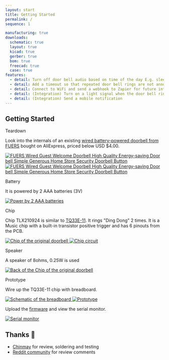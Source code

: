 ```yaml
---
layout: start
title: Getting Started
permalink: /
sequence: 1

manufacturing: true
downloads:
  schematic: true
  layout: true
  kicad: true
  gerber: true
  bom: true
  freecad: true
  case: true
features:
  - detail: Turn off door bell audio based on time of the day E.g. sleeping
  - detail: Add a timeout so that repeated door bell rings are not annoying
  - detail: Connect to WiFi and send a webhook to Zapier for future integrations
  - detail: (Integration) Turn on a light signal when the door bell rings and the sound is off E.g. in a Zoom call
  - detail: (Integration) Send a mobile notification
---
```

<section class="section is-small">
  <div class="container">
    <h2 class="title is-1">Getting Started</h2>
    <div class="tile is-ancestor">
      <div class="tile is-vertical is-12">
        <div class="tile">
          <div class="tile is-parent">
            <article class="tile is-child notification">
              <p class="title">Teardown</p>
              <p class="subtitle">Look into the internals of an existing <a href="https://s.click.aliexpress.com/e/_Dm6bTXf">wired battery-powered doorbell from FUERS</a> bought on AliExpress, priced below USD $4.00.</p>
              <a href="{{site.url}}/images/prototype/doorbell.jpg">
                <img src="{{site.url}}/images/prototype/doorbell.jpg" alt="FUERS Wired Guest Welcome Doorbell High Quality Energy-saving Door bell Simple Generous Home Store Security Doorbell Button">
              </a>
              <a href="{{site.url}}/images/prototype/prototype-3.jpg">
                <img src="{{site.url}}/images/prototype/prototype-3.jpg" alt="FUERS Wired Guest Welcome Doorbell High Quality Energy-saving Door bell Simple Generous Home Store Security Doorbell Button">
              </a>
              <p class="title">Battery</p>
              <p class="subtitle">It is powered by 2 AAA batteries (3V)</p>
              <a href="{{site.url}}/images/prototype/initial-doorbell-power.jpg">
                <img src="{{site.url}}/images/prototype/initial-doorbell-power.jpg" alt="Power by 2 AAA batteries">
              </a>
            </article>
          </div>
          <div class="tile is-parent">
            <article class="tile is-child notification">
              <p class="title">Chip</p>
              <p class="subtitle">Chip TLX210924 is similar to <a href="https://www.yoycart.com/Product/550682313846/">TQ33E-11</a>. It rings "Ding Dong" 2 times. It is a Music chip with a built-in transistor positive trigger and has 6 pinouts from the PCB.</p>
              <a href="{{site.url}}/images/prototype/prototype-5.jpg">
                <img src="{{site.url}}/images/prototype/prototype-5.jpg" alt="Chip of the original doorbell">
              </a>
              <a href="{{site.url}}/images/prototype/initial-doorbell-circuit.jpeg">
                <img src="{{site.url}}/images/prototype/initial-doorbell-circuit.jpeg" alt="Chip circuit">
              </a>
              <p class="title">Speaker</p>
              <p class="subtitle">A speaker of 8ohms, 0.25W is used</p>
              <a href="{{site.url}}/images/prototype/prototype-4.jpg">
                <img src="{{site.url}}/images/prototype/prototype-4.jpg" alt="Back of the Chip of the original doorbell">
              </a>
            </article>
          </div>
          <div class="tile is-parent">
            <article class="tile is-child notification">
              <p class="title">Prototype</p>
              <p class="subtitle">Wire up the TQ33E-11 chip with breadboard.</p>
              <a href="{{site.url}}/images/pcb/schematic.png">
                <img src="{{site.url}}/images/pcb/schematic.png" alt="Schematic of the breadboard">
              </a>
              <a href="{{site.url}}/images/prototype/front.jpg">
                <img src="{{site.url}}/images/prototype/front.jpg" alt="Prototype">
              </a>
              <p class="subtitle">Upload the <a href="/code/demo#code">firmware</a> and view the serial monitor.</p>
              <a href="{{site.url}}/images/code/demo-console.png">
                <img src="{{site.url}}/images/code/demo-console.png" alt="Serial monitor">
              </a>
            </article>
          </div>
        </div>
      </div>
    </div>
  </div>
</section>

<section class="section is-small">
  <div class="container">
    <h2 class="title is-1">Thanks 🤗</h2>
    <div class="content is-medium">
      <ul>
        <li><a href="https://chinmay.audio/">Chinmay</a> for review, soldering and testing</li>
        <li><a href="https://www.reddit.com/r/PrintedCircuitBoard/comments/1ag6j6m/review_request_esp32c3_based_board_to_retrofit_a/">Reddit community</a> for review comments</li>
      </ul>
    </div>
  </div>
</section>
